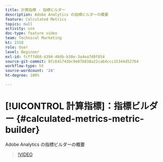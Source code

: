 ```yaml
---
title: 計算指標 - 指標ビルダー
description: Adobe Analytics の指標ビルダーの概要
feature: Calculated Metrics
topics: null
activity: use
doc-type: feature video
team: Technical Marketing
kt: 2318
role: User
level: Beginner
exl-id: fcfffd68-4394-48db-b38e-3a4ea7d0f854
source-git-commit: 8fc641743bc9e07b838a22ca64ccc15344d52764
workflow-type: ht
source-wordcount: '24'
ht-degree: 100%

---
```


# [!UICONTROL 計算指標]：指標ビルダー {#calculated-metrics-metric-builder}

Adobe Analytics の指標ビルダーの概要

>[!VIDEO](https://video.tv.adobe.com/v/25411/?quality=12&learn=on)
